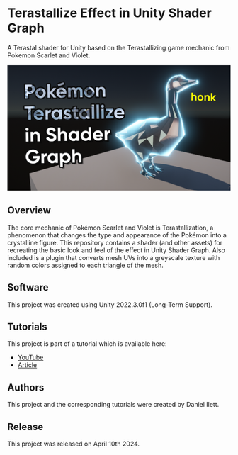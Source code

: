 # Terastallize Effect in Unity Shader Graph

A Terastal shader for Unity based on the Terastallizing game mechanic from Pokemon Scarlet and Violet.

![Banner image](Thumbnail.png)

## Overview

The core mechanic of Pokémon Scarlet and Violet is Terastallization, a phenomenon that changes the type and appearance of the Pokémon into a crystalline figure. This repository contains a shader (and other assets) for recreating the basic look and feel of the effect in Unity Shader Graph. Also included is a plugin that converts mesh UVs into a greyscale texture with random colors assigned to each triangle of the mesh.

## Software

This project was created using Unity 2022.3.0f1 (Long-Term Support).

## Tutorials

This project is part of a tutorial which is available here:

- [YouTube](https://www.youtube.com/watch?v=46hpahj1h4o)
- [Article](https://danielilett.com/2024-04-10-tut7-10-terastal-effect/)

## Authors

This project and the corresponding tutorials were created by Daniel Ilett.

## Release

This project was released on April 10th 2024.
